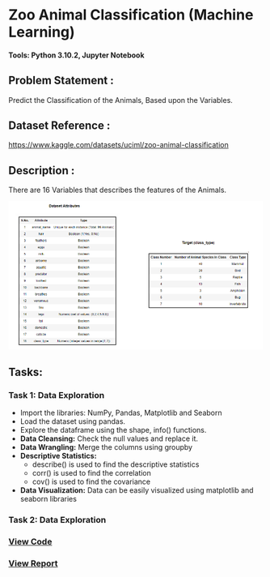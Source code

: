# Zoo Animal Classification (Machine Learning)
#### Tools: Python 3.10.2, Jupyter Notebook
## Problem Statement : 
Predict the Classification of the Animals, Based upon the Variables.
## Dataset Reference : 
https://www.kaggle.com/datasets/uciml/zoo-animal-classification
## Description : 
There are 16 Variables that describes the features of the Animals.

![](https://github.com/xavierina12/Data-Analytics/blob/main/Projects/2.%20Machine%20Learning%20Project/Zoo%20Animal%20Classification%20(Python)/Images/Dataset.PNG)

## Tasks:
### Task 1: Data Exploration
* Import the libraries: NumPy, Pandas, Matplotlib and Seaborn  
* Load the dataset using pandas.
* Explore the dataframe using the shape, info() functions.
* **Data Cleansing:** Check the null values and replace it.
* **Data Wrangling:** Merge the columns using groupby 
* **Descriptive Statistics:**
    * describe() is used to find the descriptive statistics
    * corr() is used to find the correlation
    * cov() is used to find the covariance
* **Data Visualization:** Data can be easily visualized using matplotlib and seaborn libraries

### Task 2: Data Exploration

### [View Code](https://github.com/xavierina12/Data-Analytics/blob/main/Projects/1.%20Data%20Analysis%20Projects/2.%20E-Commerce%20Shipping%20Analysis%20(Python)/E-COMMERCE%20SHIPPING%20DATA%20ANALYSIS.ipynb)
### [View Report](https://github.com/xavierina12/Data-Analytics/blob/main/Projects/1.%20Data%20Analysis%20Projects/2.%20E-Commerce%20Shipping%20Analysis%20(Python)/Report.pdf) 



